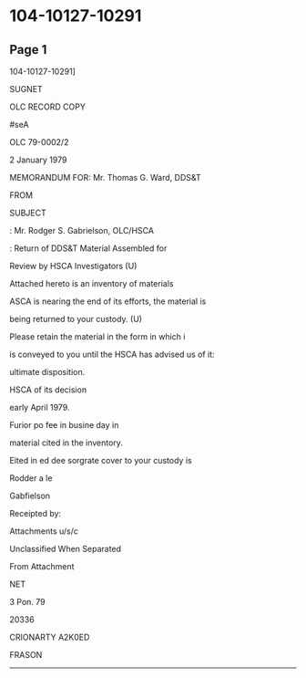# 104-10127-10291

## Page 1

104-10127-10291]

SUGNET

OLC RECORD COPY

#seA

OLC 79-0002/2

2 January 1979

MEMORANDUM FOR: Mr. Thomas G. Ward, DDS&T

FROM

SUBJECT

: Mr. Rodger S. Gabrielson, OLC/HSCA

: Return of DDS&T Material Assembled for

Review by HSCA Investigators (U)

Attached hereto is an inventory of materials

ASCA is nearing the end of its efforts, the material is

being returned to your custody. (U)

Please retain the material in the form in which i

is conveyed to you until the HSCA has advised us of it:

ultimate disposition.

HSCA of its decision

early April 1979.

Furior po fee in busine day in

material cited in the inventory.

Eited in ed dee sorgrate cover to your custody is

Rodder a le

Gabfielson

Receipted by:

Attachments u/s/c

Unclassified When Separated

From Attachment

NET

3 Pon. 79

20336

CRIONARTY A2K0ED

FRASON

---

